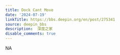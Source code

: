 ```yaml
---
title: Dock Cant Move
date: '2024-07-19'
linkTitle: https://bbs.deepin.org/en/post/275341
source: deepin_bbs
description:  深度之家 
disable_comments: true
---
```

NA
